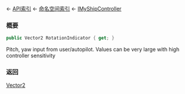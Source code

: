 ← [API索引](Api-Index) ← [命名空间索引](Namespace-Index) ← [IMyShipController](Sandbox.ModAPI.Ingame.IMyShipController)

### 概要

```csharp
public Vector2 RotationIndicator { get; }
```

Pitch, yaw input from user/autopilot. Values can be very large with high controller sensitivity

### 返回

[Vector2](VRageMath.Vector2)

